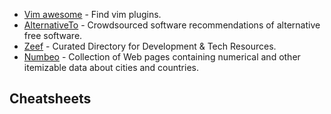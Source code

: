 - [Vim awesome](http://vimawesome.com/) - Find vim plugins.
- [AlternativeTo](http://alternativeto.net/) - Crowdsourced software recommendations of alternative free software.
- [Zeef](https://zeef.com/) - Curated Directory for Development & Tech Resources.
- [Numbeo](https://www.numbeo.com/common/) - Collection of Web pages containing numerical and other itemizable data about cities and countries.

## Cheatsheets
